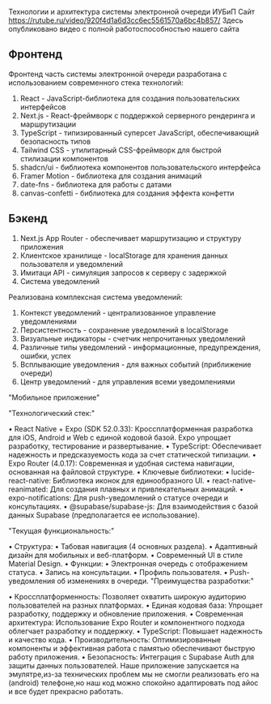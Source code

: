 Технологии и архитектура системы электронной очереди ИУБиП
Сайт https://rutube.ru/video/920f4d1a6d3cc6ec5561570a6bc4b857/ Здесь опубликовано видео с полной работоспособностью нашего сайта
## Фронтенд

Фронтенд часть системы электронной очереди разработана с использованием современного стека технологий:

1. React - JavaScript-библиотека для создания пользовательских интерфейсов
2. Next.js - React-фреймворк с поддержкой серверного рендеринга и маршрутизации
3. TypeScript - типизированный суперсет JavaScript, обеспечивающий безопасность типов
4. Tailwind CSS - утилитарный CSS-фреймворк для быстрой стилизации компонентов
5. shadcn/ui - библиотека компонентов пользовательского интерфейса
6. Framer Motion - библиотека для создания анимаций
7. date-fns - библиотека для работы с датами
8. canvas-confetti - библиотека для создания эффекта конфетти


## Бэкенд

1. Next.js App Router - обеспечивает маршрутизацию и структуру приложения
2. Клиентское хранилище - localStorage для хранения данных пользователя и уведомлений
3. Имитаци API - симуляция запросов к серверу с задержкой
4.  Система уведомлений

Реализована комплексная система уведомлений:

1. Контекст уведомлений - централизованное управление уведомлениями
2. Персистентность - сохранение уведомлений в localStorage
3. Визуальные индикаторы - счетчик непрочитанных уведомлений
4. Различные типы уведомлений - информационные, предупреждения, ошибки, успех
5. Всплывающие уведомления - для важных событий (приближение очереди)
6. Центр уведомлений - для управления всеми уведомлениями

"Мобильное приложение"

 "Технологический стек:"

•  React Native + Expo (SDK 52.0.33): Кроссплатформенная разработка для iOS, Android и Web с единой кодовой базой. Expo упрощает разработку, тестирование и развертывание.
•  TypeScript: Обеспечивает надежность и предсказуемость кода за счет статической типизации.
•  Expo Router (4.0.17): Современная и удобная система навигации, основанная на файловой структуре.
•  Ключевые библиотеки:
  •  lucide-react-native: Библиотека иконок для единообразного UI.
  •  react-native-reanimated: Для создания плавных и привлекательных анимаций.
  •  expo-notifications: Для push-уведомлений о статусе очереди и консультациях.
  •  @supabase/supabase-js: Для взаимодействия с базой данных Supabase (предполагается ее использование).

"Текущая функциональность:"

•  Структура:
  •  Табовая навигация (4 основных раздела).
  •  Адаптивный дизайн для мобильных и веб-платформ.
  •  Современный UI в стиле Material Design.
•  Функции:
  •  Электронная очередь с отображением статуса.
  •  Запись на консультации.
  •  Профиль пользователя.
  •  Push-уведомления об изменениях в очереди.
"Преимущества разработки:"

•  Кроссплатформенность: Позволяет охватить широкую аудиторию пользователей на разных платформах.
•  Единая кодовая база: Упрощает разработку, поддержку и обновление приложения.
•  Современная архитектура: Использование Expo Router и компонентного подхода облегчает разработку и поддержку.
•  TypeScript: Повышает надежность и качество кода.
•  Производительность: Оптимизированные компоненты и эффективная работа с памятью обеспечивают быструю работу приложения.
•  Безопасность: Интеграция с Supabase Auth для защиты данных пользователей.
Наше приложение запускается на эмулятре,из-за технических проблем мы не смогли реализовать его на  (android) телефоне,но наш код можно спокойно адаптировать под айос и все будет прекрасно работать.
